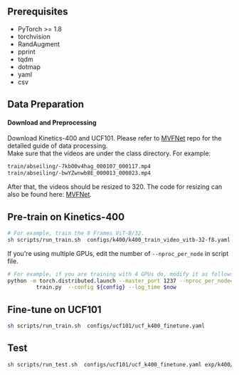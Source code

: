 ## Prerequisites
- PyTorch >= 1.8
- torchvision
- RandAugment
- pprint
- tqdm
- dotmap
- yaml
- csv


## Data Preparation

#### Download and Preprocessing
Download Kinetics-400 and UCF101. Please refer to [MVFNet](https://github.com/whwu95/MVFNet/blob/main/data_process/DATASETS.md) repo for the detailed guide of data processing.  
Make sure that the videos are under the class directory. For example:
```sh
train/abseiling/-7kbO0v4hag_000107_000117.mp4
train/abseiling/-bwYZwnwb8E_000013_000023.mp4
```

After that, the videos should be resized to 320. The code for resizing can also be found here: [MVFNet](https://github.com/whwu95/MVFNet/blob/main/data_process/DATASETS.md).


## Pre-train on Kinetics-400
```sh
# For example, train the 8 Frames ViT-B/32.
sh scripts/run_train.sh  configs/k400/k400_train_video_vitb-32-f8.yaml
```

If you're using multiple GPUs, edit the number of `--nproc_per_node` in script file.
```sh
# For example, if you are training with 4 GPUs do, modify it as follows:
python -m torch.distributed.launch --master_port 1237 --nproc_per_node=4 \
         train.py  --config ${config} --log_time $now
```


## Fine-tune on UCF101
```sh
sh scripts/run_train.sh  configs/ucf101/ucf_k400_finetune.yaml
```


## Test
```sh
sh scripts/run_test.sh  configs/ucf101/ucf_k400_finetune.yaml exp/k400/ViT-B/32/f8/last_model.pt
```